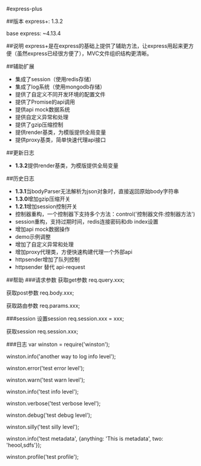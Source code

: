 #express-plus

##版本
express+: 1.3.2

base express: ~4.13.4

##说明
express+是在express的基础上提供了辅助方法，让express用起来更方便（虽然express已经很方便了），MVC文件组织结构更清晰。

##辅助扩展
* 集成了session（使用redis存储）
* 集成了log系统（使用mongodb存储）
* 提供了自定义不同开发环境的配置文件
* 提供了Promise的api调用
* 提供api mock数据系统
* 提供自定义异常和处理
* 提供了gzip压缩控制
* 提供render基类，为模版提供全局变量
* 提供proxy基类，简单快速代理api接口

##更新日志
* **1.3.2**提供render基类，为模版提供全局变量

##历史日志
* **1.3.1**当bodyParser无法解析为json对象时，直接返回原始body字符串
* **1.3.0**增加gzip压缩开关
* **1.2.1**增加session控制开关
* 控制器重构，一个控制器下支持多个方法：control('控制器文件:控制器方法')
* session重构，支持过期时间，redis连接密码和db index设置
* 增加api mock数据操作
* demo示例调整
* 增加了自定义异常和处理
* 增加proxy代理类，方便快速构建代理一个外部api
* httpsender增加了队列控制
* httpsender 替代 api-request

##帮助
###请求参数
获取get参数 req.query.xxx;

获取post参数 req.body.xxx; 

获取路由参数 req.params.xxx;

###session
设置session req.session.xxx = xxx;

获取session req.session.xxx;

###日志
var winston = require('winston');

winston.info('another way to log info level');

winston.error('test error level');

winston.warn('test warn level');

winston.info('test info level');

winston.verbose('test verbose level');

winston.debug('test debug level');

winston.silly('test silly level');

winston.info('test metadata', {anything: 'This is metadata', two: 'heool,sdfs'});

winston.profile('test profile');



